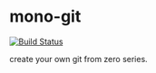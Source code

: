 # mono-git

[![Build Status](https://travis-ci.com/azl397985856/mono-git.svg?branch=master)](https://travis-ci.com/azl397985856/mono-git)

create your own git from zero series.
